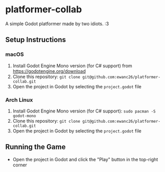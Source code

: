 # platformer-collab

A simple Godot platformer made by two idiots. :3

## Setup Instructions

### macOS

1. Install Godot Engine Mono version (for C# support) from <https://godotengine.org/download>
2. Clone this repository: `git clone git@github.com:ewanc26/platformer-collab.git`
3. Open the project in Godot by selecting the `project.godot` file

### Arch Linux

1. Install Godot Engine Mono version (for C# support): `sudo pacman -S godot-mono`
2. Clone this repository: `git clone git@github.com:ewanc26/platformer-collab.git`
3. Open the project in Godot by selecting the `project.godot` file

## Running the Game

- Open the project in Godot and click the "Play" button in the top-right corner

